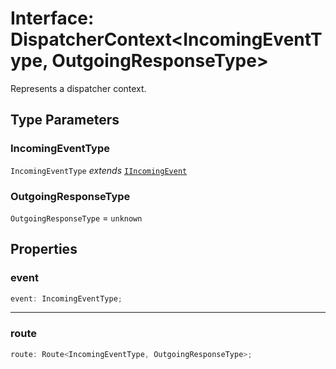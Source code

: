 # Interface: DispatcherContext\<IncomingEventType, OutgoingResponseType\>

Represents a dispatcher context.

## Type Parameters

### IncomingEventType

`IncomingEventType` *extends* [`IIncomingEvent`](IIncomingEvent.md)

### OutgoingResponseType

`OutgoingResponseType` = `unknown`

## Properties

### event

```ts
event: IncomingEventType;
```

***

### route

```ts
route: Route<IncomingEventType, OutgoingResponseType>;
```
